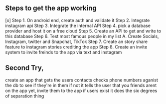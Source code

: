 ## Steps to get the app working

[x] Step 1. On android end, create auth and validate it
Step 2. Integrate instagram api
Step 3. Integrate the internal API
Step 4. pick a database provider and host it on a free cloud
Step 5. Create an API to get and write to this database 
Step 6. Test most famous people in my list
        A. Create Socials, Instagram, twitter and Snapchat, TikTok
Step 7. Create an story share feature to instagram stories crediting the app
Step 8. Create an invite system to invite freinds to the app via text and instagram

## Second Try,
create an app that gets the users contacts
checks phone numbers aganist the db to see if they're in them
if not it tells the user that you friends arent on the app yet, invite them to the app
if users exist it does the six degrees of separation thing




